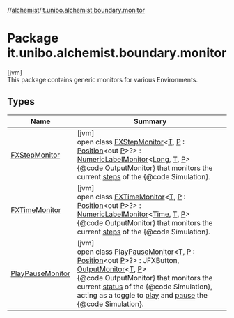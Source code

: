 //[alchemist](../../index.md)/[it.unibo.alchemist.boundary.monitor](index.md)

# Package it.unibo.alchemist.boundary.monitor

[jvm]\
This package contains generic monitors for various Environments.

## Types

| Name | Summary |
|---|---|
| [FXStepMonitor](-f-x-step-monitor/index.md) | [jvm]<br>open class [FXStepMonitor](-f-x-step-monitor/index.md)<[T](-f-x-step-monitor/index.md), [P](-f-x-step-monitor/index.md) : [Position](../it.unibo.alchemist.model.interfaces/-position/index.md)<out [P](../it.unibo.alchemist.boundary.interfaces/-draw-command/index.md)>?> : [NumericLabelMonitor](../it.unibo.alchemist.boundary.monitor.generic/-numeric-label-monitor/index.md)<[Long](https://docs.oracle.com/javase/8/docs/api/java/lang/Long.html), [T](../it.unibo.alchemist.boundary.gui.view.properties/-serializable-enum-property/index.md), [P](../it.unibo.alchemist.boundary.interfaces/-draw-command/index.md)> <br>{@code OutputMonitor} that monitors the current [steps](../it.unibo.alchemist.core.interfaces/-simulation/get-step.md) of the {@code Simulation}. |
| [FXTimeMonitor](-f-x-time-monitor/index.md) | [jvm]<br>open class [FXTimeMonitor](-f-x-time-monitor/index.md)<[T](-f-x-time-monitor/index.md), [P](-f-x-time-monitor/index.md) : [Position](../it.unibo.alchemist.model.interfaces/-position/index.md)<out [P](../it.unibo.alchemist.boundary.interfaces/-draw-command/index.md)>?> : [NumericLabelMonitor](../it.unibo.alchemist.boundary.monitor.generic/-numeric-label-monitor/index.md)<[Time](../it.unibo.alchemist.model.interfaces/-time/index.md), [T](../it.unibo.alchemist.boundary.gui.view.properties/-serializable-enum-property/index.md), [P](../it.unibo.alchemist.boundary.interfaces/-draw-command/index.md)> <br>{@code OutputMonitor} that monitors the current [steps](../it.unibo.alchemist.core.interfaces/-simulation/get-step.md) of the {@code Simulation}. |
| [PlayPauseMonitor](-play-pause-monitor/index.md) | [jvm]<br>open class [PlayPauseMonitor](-play-pause-monitor/index.md)<[T](-play-pause-monitor/index.md), [P](-play-pause-monitor/index.md) : [Position](../it.unibo.alchemist.model.interfaces/-position/index.md)<out [P](../it.unibo.alchemist.boundary.interfaces/-draw-command/index.md)>?> : JFXButton, [OutputMonitor](../it.unibo.alchemist.boundary.interfaces/-output-monitor/index.md)<[T](../it.unibo.alchemist.boundary.gui.view.properties/-serializable-enum-property/index.md), [P](../it.unibo.alchemist.boundary.interfaces/-draw-command/index.md)> <br>{@code OutputMonitor} that monitors the current [status](../it.unibo.alchemist.core.interfaces/-status/index.md) of the {@code Simulation}, acting as a toggle to [play](../it.unibo.alchemist.core.interfaces/-simulation/play.md) and [pause](../it.unibo.alchemist.core.interfaces/-simulation/pause.md) the {@code Simulation}. |
